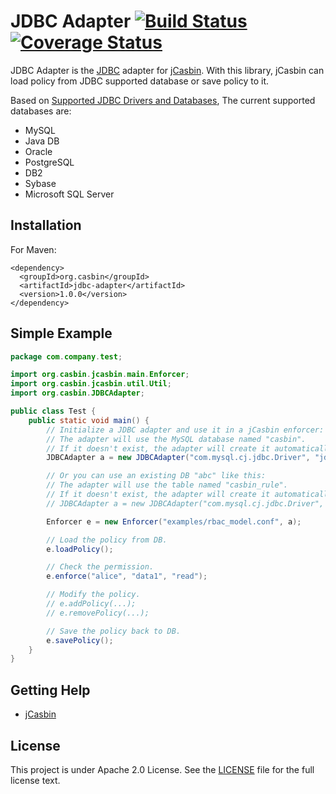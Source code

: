 JDBC Adapter [![Build Status](https://travis-ci.org/jcasbin/jdbc-adapter.svg?branch=master)](https://travis-ci.org/jcasbin/jdbc-adapter) [![Coverage Status](https://coveralls.io/repos/github/jcasbin/jdbc-adapter/badge.svg?branch=master)](https://coveralls.io/github/jcasbin/jdbc-adapter?branch=master)
====

JDBC Adapter is the [JDBC](https://en.wikipedia.org/wiki/Java_Database_Connectivity) adapter for [jCasbin](https://github.com/casbin/jcasbin). With this library, jCasbin can load policy from JDBC supported database or save policy to it.

Based on [Supported JDBC Drivers and Databases](https://docs.oracle.com/cd/E19226-01/820-7688/gawms/index.html), The current supported databases are:

- MySQL
- Java DB
- Oracle
- PostgreSQL
- DB2
- Sybase
- Microsoft SQL Server

## Installation

For Maven:

```
<dependency>
  <groupId>org.casbin</groupId>
  <artifactId>jdbc-adapter</artifactId>
  <version>1.0.0</version>
</dependency>
```

## Simple Example

```java
package com.company.test;

import org.casbin.jcasbin.main.Enforcer;
import org.casbin.jcasbin.util.Util;
import org.casbin.JDBCAdapter;

public class Test {
    public static void main() {
        // Initialize a JDBC adapter and use it in a jCasbin enforcer:
        // The adapter will use the MySQL database named "casbin".
        // If it doesn't exist, the adapter will create it automatically.
        JDBCAdapter a = new JDBCAdapter("com.mysql.cj.jdbc.Driver", "jdbc:mysql://localhost:3306/", "root", "123"); // Your driver and URL. 

        // Or you can use an existing DB "abc" like this:
        // The adapter will use the table named "casbin_rule".
        // If it doesn't exist, the adapter will create it automatically.
        // JDBCAdapter a = new JDBCAdapter("com.mysql.cj.jdbc.Driver", "jdbc:mysql://localhost:3306/casbin", "root", "123", true);

        Enforcer e = new Enforcer("examples/rbac_model.conf", a);

        // Load the policy from DB.
        e.loadPolicy();

        // Check the permission.
        e.enforce("alice", "data1", "read");

        // Modify the policy.
        // e.addPolicy(...);
        // e.removePolicy(...);

        // Save the policy back to DB.
        e.savePolicy();
    }
}
```

## Getting Help

- [jCasbin](https://github.com/casbin/jcasbin)

## License

This project is under Apache 2.0 License. See the [LICENSE](LICENSE) file for the full license text.